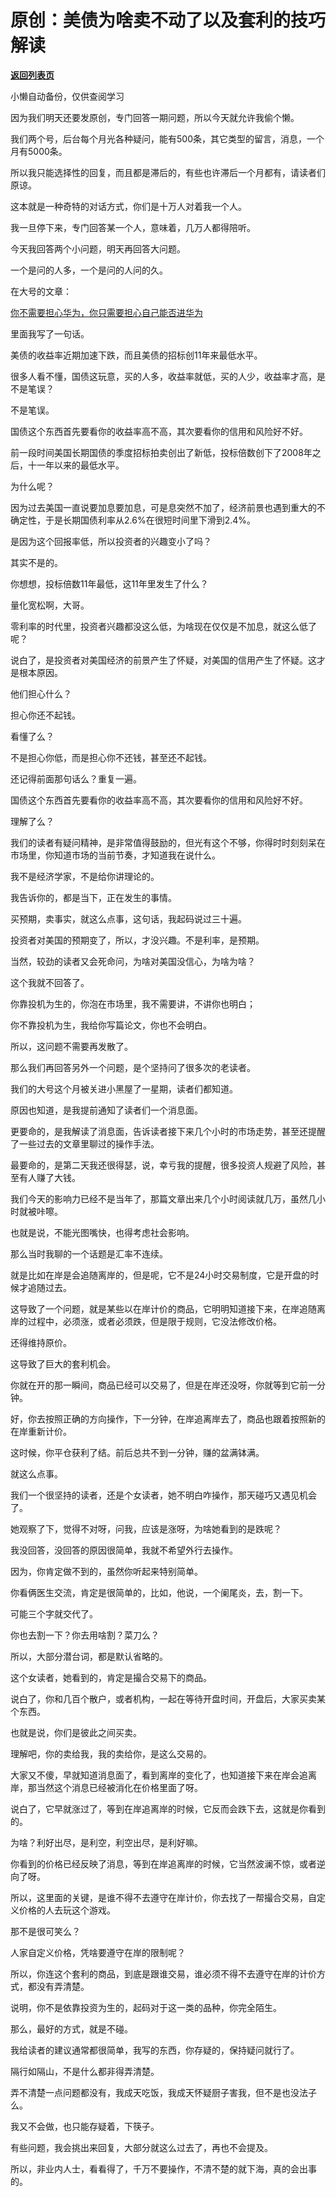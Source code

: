 # 原创：美债为啥卖不动了以及套利的技巧解读

[**返回列表页**](/gzh/记忆承载3)

小懒自动备份，仅供查阅学习

因为我们明天还要发原创，专门回答一期问题，所以今天就允许我偷个懒。

  

我们两个号，后台每个月光各种疑问，能有500条，其它类型的留言，消息，一个月有5000条。

  

所以我只能选择性的回复，而且都是滞后的，有些也许滞后一个月都有，请读者们原谅。

  

这本就是一种奇特的对话方式，你们是十万人对着我一个人。

  

我一旦停下来，专门回答某一个人，意味着，几万人都得陪听。

  

今天我回答两个小问题，明天再回答大问题。

  

一个是问的人多，一个是问的人问的久。

  

在大号的文章：

[你不需要担心华为，你只需要担心自己能否进华为](https://mp.weixin.qq.com/s?__biz=MzU0MjYwNDU2Mw==&mid=2247486442&idx=2&sn=1487c55750e77af0847d3ec35390a49b&chksm=fb196796cc6eee805a529cee9837cea8085bfebb08b8859d2ac95b272d2dcc16e2b54eeb52a5&token=1831519619&lang=zh_CN&scene=21#wechat_redirect)  

  

里面我写了一句话。

  

美债的收益率近期加速下跌，而且美债的招标创11年来最低水平。

  

很多人看不懂，国债这玩意，买的人多，收益率就低，买的人少，收益率才高，是不是笔误？

  

不是笔误。

  

国债这个东西首先要看你的收益率高不高，其次要看你的信用和风险好不好。

  

前一段时间美国长期国债的季度招标拍卖创出了新低，投标倍数创下了2008年之后，十一年以来的最低水平。  

  

为什么呢？

  

因为过去美国一直说要加息要加息，可是息突然不加了，经济前景也遇到重大的不确定性，于是长期国债利率从2.6%在很短时间里下滑到2.4%。

  

是因为这个回报率低，所以投资者的兴趣变小了吗？

  

其实不是的。

  

你想想，投标倍数11年最低，这11年里发生了什么？

  

量化宽松啊，大哥。

  

零利率的时代里，投资者兴趣都没这么低，为啥现在仅仅是不加息，就这么低了呢？

  

说白了，是投资者对美国经济的前景产生了怀疑，对美国的信用产生了怀疑。这才是根本原因。

  

他们担心什么？

  

担心你还不起钱。

  

看懂了么？

  

不是担心你低，而是担心你不还钱，甚至还不起钱。

  

还记得前面那句话么？重复一遍。

  

国债这个东西首先要看你的收益率高不高，其次要看你的信用和风险好不好。

  

理解了么？

  

我们的读者有疑问精神，是非常值得鼓励的，但光有这个不够，你得时时刻刻呆在市场里，你知道市场的当前节奏，才知道我在说什么。

  

我不是经济学家，不是给你讲理论的。

  

我告诉你的，都是当下，正在发生的事情。

  

买预期，卖事实，就这么点事，这句话，我起码说过三十遍。

  

投资者对美国的预期变了，所以，才没兴趣。不是利率，是预期。

  

当然，较劲的读者又会死命问，为啥对美国没信心，为啥为啥？

  

这个我就不回答了。

  

你靠投机为生的，你泡在市场里，我不需要讲，不讲你也明白；

你不靠投机为生，我给你写篇论文，你也不会明白。

  

所以，这问题不需要再发散了。

  

那么我们再回答另外一个问题，是个坚持问了很多次的老读者。

  

我们的大号这个月被关进小黑屋了一星期，读者们都知道。

  

原因也知道，是我提前通知了读者们一个消息面。

  

更要命的，是我解读了消息面，告诉读者接下来几个小时的市场走势，甚至还提醒了一些过去的文章里聊过的操作手法。

  

最要命的，是第二天我还很得瑟，说，幸亏我的提醒，很多投资人规避了风险，甚至有人赚了大钱。

  

我们今天的影响力已经不是当年了，那篇文章出来几个小时阅读就几万，虽然几小时就被咔嚓。

  

也就是说，不能光图嘴快，也得考虑社会影响。

  

那么当时我聊的一个话题是汇率不连续。

  

就是比如在岸是会追随离岸的，但是呢，它不是24小时交易制度，它是开盘的时候才追随过去。

  

这导致了一个问题，就是某些以在岸计价的商品，它明明知道接下来，在岸追随离岸的过程中，必须涨，或者必须跌，但是限于规则，它没法修改价格。

  

还得维持原价。

  

这导致了巨大的套利机会。

  

你就在开的那一瞬间，商品已经可以交易了，但是在岸还没呀，你就等到它前一分钟。

  

好，你去按照正确的方向操作，下一分钟，在岸追离岸去了，商品也跟着按照新的在岸重新计价。

  

这时候，你平仓获利了结。前后总共不到一分钟，赚的盆满钵满。

  

就这么点事。

  

我们一个很坚持的读者，还是个女读者，她不明白咋操作，那天碰巧又遇见机会了。

  

她观察了下，觉得不对呀，问我，应该是涨呀，为啥她看到的是跌呢？

  

我没回答，没回答的原因很简单，我就不希望外行去操作。

  

因为，你肯定做不到的，虽然你听起来特别简单。

  

你看俩医生交流，肯定是很简单的，比如，他说，一个阑尾炎，去，割一下。

  

可能三个字就交代了。

  

你也去割一下？你去用啥割？菜刀么？

  

所以，大部分潜台词，都是默认省略的。

  

这个女读者，她看到的，肯定是撮合交易下的商品。

  

说白了，你和几百个散户，或者机构，一起在等待开盘时间，开盘后，大家买卖某个东西。

  

也就是说，你们是彼此之间买卖。

  

理解吧，你的卖给我，我的卖给你，是这么交易的。

  

大家又不傻，早就知道消息面了，看到离岸的变化了，也知道接下来在岸会追离岸，那当然这个消息已经被消化在价格里面了呀。

  

说白了，它早就涨过了，等到在岸追离岸的时候，它反而会跌下去，这就是你看到的。

  

为啥？利好出尽，是利空，利空出尽，是利好嘛。

  

你看到的价格已经反映了消息，等到在岸追离岸的时候，它当然波澜不惊，或者逆向了呀。

  

所以，这里面的关键，是谁不得不去遵守在岸计价，你去找了一帮撮合交易，自定义价格的人去玩这个游戏。

  

那不是很可笑么？

  

人家自定义价格，凭啥要遵守在岸的限制呢？

  

所以，你连这个套利的商品，到底是跟谁交易，谁必须不得不去遵守在岸的计价方式，都没有弄清楚。

  

说明，你不是依靠投资为生的，起码对于这一类的品种，你完全陌生。

  

那么，最好的方式，就是不碰。

  

我给读者的建议通常都很简单，我写的东西，你存疑的，保持疑问就行了。

  

隔行如隔山，不是什么都非得弄清楚。

  

弄不清楚一点问题都没有，我成天吃饭，我成天怀疑厨子害我，但不是也没法子么。

  

我又不会做，也只能存疑着，下筷子。

  

有些问题，我会挑出来回复，大部分就这么过去了，再也不会提及。

  

所以，非业内人士，看看得了，千万不要操作，不清不楚的就下海，真的会出事的。

